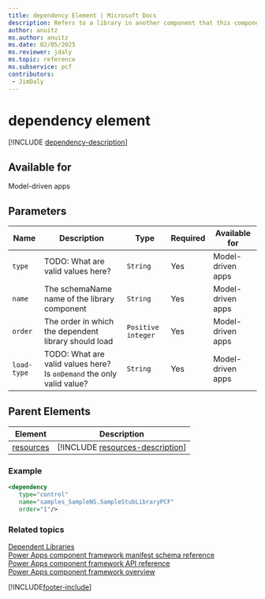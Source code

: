 ```yaml
---
title: dependency Element | Microsoft Docs
description: Refers to a library in another component that this component depends on.
author: anuitz
ms.author: anuitz
ms.date: 02/05/2025
ms.reviewer: jdaly
ms.topic: reference
ms.subservice: pcf
contributors:
 - JimDaly
---
```


# dependency element

[!INCLUDE [dependency-description](includes/dependency-description.md)]

## Available for

Model-driven apps

## Parameters

|Name|Description|Type|Required|Available for|
|--|--|--|--|-----|
|`type`|TODO: What are valid values here?|`String`|Yes|Model-driven apps |
|`name`|The schemaName name of the library component|`String`|Yes|Model-driven  apps |
|`order`|The order in which the dependent library should load|`Positive integer`|Yes|Model-driven  apps |
|`load-type`|TODO: What are valid values here? Is `onDemand` the only valid value?|`String`|Yes|Model-driven  apps |

## Parent Elements

|Element|Description|
|--|--|
|[resources](resources.md)|[!INCLUDE [resources-description](includes/resources-description.md)]|

### Example

```XML
<dependency 
   type="control" 
   name="samples_SampleNS.SampleStubLibraryPCF" 
   order="1"/>
```

### Related topics

[Dependent Libraries](../dependent-libraries.md)   
[Power Apps component framework manifest schema reference](index.md)   
[Power Apps component framework API reference](../reference/index.md)   
[Power Apps component framework overview](../overview.md)

[!INCLUDE[footer-include](../../../includes/footer-banner.md)]
